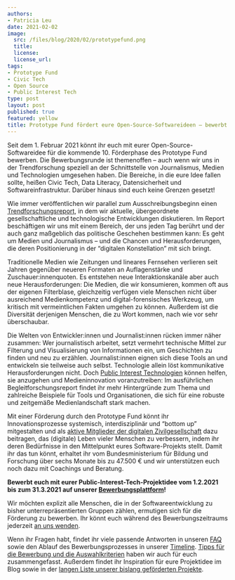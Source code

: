 ```yaml
---
authors:
- Patricia Leu
date: 2021-02-02
image:
  src: /files/blog/2020/02/prototypefund.png
  title:
  license:
  license_url:
tags:
- Prototype Fund
- Civic Tech
- Open Source
- Public Interest Tech
type: post
layout: post
published: true
featured: yellow
title: Prototype Fund fördert eure Open-Source-Softwareideen – bewerbt euch jetzt!
---
```


Seit dem 1. Februar 2021 könnt ihr euch mit eurer Open-Source-Softwareidee für die kommende 10. Förderphase des Prototype Fund bewerben. Die Bewerbungsrunde ist themenoffen – auch wenn wir uns in der Trendforschung speziell an der Schnittstelle von Journalismus, Medien und Technologien umgesehen haben. Die Bereiche, in die eure Idee fallen sollte, heißen Civic Tech, Data Literacy, Datensicherheit und Softwareinfrastruktur. Darüber hinaus sind euch keine Grenzen gesetzt!

Wie immer veröffentlichen wir parallel zum Ausschreibungsbeginn einen [Trendforschungsreport](https://prototypefund.de/wp-content/uploads/2021/01/Trendforschung-zur-Runde-10-Journalismus.pdf), in dem wir aktuelle, übergeordnete gesellschaftliche und technologische Entwicklungen diskutieren. Im Report beschäftigen wir uns mit einem Bereich, der uns jeden Tag berührt und der auch ganz maßgeblich das politische Geschehen bestimmen kann: Es geht um Medien und Journalismus – und die Chancen und Herausforderungen, die deren Positionierung in der “digitalen Konstellation” mit sich bringt.

Traditionelle Medien wie Zeitungen und lineares Fernsehen verlieren seit Jahren gegenüber neueren Formaten an Auflagenstärke und Zuschauer:innenquoten. Es entstehen neue Interaktionskanäle aber auch neue Herausforderungen: Die Medien, die wir konsumieren, kommen oft aus der eigenen Filterblase, gleichzeitig verfügen viele Menschen nicht über ausreichend Medienkompetenz und digital-forensisches Werkzeug, um kritisch mit vermeintlichen Fakten umgehen zu können. Außerdem ist die Diversität derjenigen Menschen, die zu Wort kommen, nach wie vor sehr überschaubar.

Die Welten von Entwickler:innen und Journalist:innen rücken immer näher zusammen: Wer journalistisch arbeitet, setzt vermehrt technische Mittel zur Filterung und Visualisierung von Informationen ein, um Geschichten zu finden und neu zu erzählen. Journalist:innen eignen sich diese Tools an und entwickeln sie teilweise auch selbst.
Technologie allein löst kommunikative Herausforderungen nicht. Doch [Public Interest Technologien](https://prototypefund.de/about/public-interest-tech/) können helfen, sie anzugehen und Medieninnovation voranzutreiben: Im ausführlichen Begleitforschungsreport findet ihr mehr Hintergründe zum Thema und zahlreiche Beispiele für Tools und Organisationen, die sich für eine robuste und zeitgemäße Medienlandschaft stark machen.

Mit einer Förderung durch den Prototype Fund könnt ihr Innovationsprozesse systemisch, interdisziplinär und “bottom up” mitgestalten und als [aktive Mitglieder der digitalen Zivilgesellschaft](https://prototypefund.de/wp-content/uploads/2020/12/Die_digitale_Zivilgesellschaft_PTF-2.pdf) dazu beitragen, das (digitale) Leben vieler Menschen zu verbessern, indem ihr deren Bedürfnisse in den Mittelpunkt eures Software-Projekts stellt. Damit ihr das tun könnt, erhaltet ihr vom Bundesministerium für Bildung und Forschung über sechs Monate bis zu 47.500 € und wir unterstützen euch noch dazu mit Coachings und Beratung.

**Bewerbt euch mit eurer Public-Interest-Tech-Projektidee vom 1.2.2021 bis zum 31.3.2021 auf unserer [Bewerbungsplattform](https://ptoutline.eu/app/prototypefund10)!**

Wir möchten explizit alle Menschen, die in der Softwareentwicklung zu bisher unterrepräsentierten Gruppen zählen, ermutigen sich für die Förderung zu bewerben. Ihr könnt euch während des Bewerbungszeitraums jederzeit [an uns wenden](mailto:info@prototypefund.de).

Wenn ihr Fragen habt, findet ihr viele passende Antworten in unseren [FAQ](https://prototypefund.de/bewerbung/faq/) sowie den Ablauf des Bewerbungsprozesses in unserer [Timeline](https://prototypefund.de/bewerbung/timeline/). [Tipps für die Bewerbung und die Auswahlkriterien](https://prototypefund.de/bewerbung/tipps-kriterien/) haben wir auch für euch zusammengefasst. Außerdem findet ihr Inspiration für eure Projektidee im Blog sowie in der [langen Liste unserer bislang geförderten Projekte](https://prototypefund.de/projects/).
